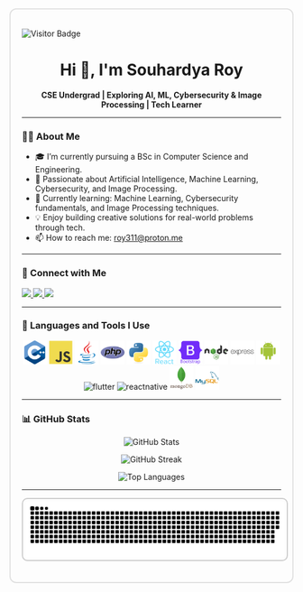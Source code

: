 <div style="border: 2px solid #e0e0e0; border-radius: 12px; padding: 20px;">

![Visitor Badge](https://visitor-badge.laobi.icu/badge?page_id=roysouhardyo.roysouhardyo)

<h1 align="center">Hi 👋, I'm Souhardya Roy</h1>
<p align="center"><strong>CSE Undergrad | Exploring AI, ML, Cybersecurity & Image Processing | Tech Learner</strong></p>

---

### 👨‍💻 About Me

- 🎓 I’m currently pursuing a BSc in Computer Science and Engineering.
- 🤖 Passionate about Artificial Intelligence, Machine Learning, Cybersecurity, and Image Processing.
- 🌱 Currently learning: Machine Learning, Cybersecurity fundamentals, and Image Processing techniques.
- 💡 Enjoy building creative solutions for real-world problems through tech.
- 📫 How to reach me: [roy311@proton.me](mailto:roy311@proton.me)

---

### 🔗 Connect with Me

<p align="left">
  <a href="https://linkedin.com/in/roysouhardya" target="_blank">
    <img src="https://img.shields.io/badge/LinkedIn-blue?logo=linkedin&logoColor=white" />
  </a>
  <a href="mailto:roy311@proton.me" target="_blank">
    <img src="https://img.shields.io/badge/Gmail-red?logo=gmail&logoColor=white" />
  </a>
  <a href="https://github.com/roysouhardyo" target="_blank">
    <img src="https://img.shields.io/badge/GitHub-black?logo=github&logoColor=white" />
  </a>
</p>

---

### 🚀 Languages and Tools I Use

<p align="center">
  <img src="https://raw.githubusercontent.com/devicons/devicon/master/icons/cplusplus/cplusplus-original.svg" alt="cplusplus" width="42" height="42"/>
  <img src="https://raw.githubusercontent.com/devicons/devicon/master/icons/javascript/javascript-original.svg" alt="javascript" width="42" height="42"/>
  <img src="https://raw.githubusercontent.com/devicons/devicon/master/icons/java/java-original.svg" alt="java" width="42" height="42"/>
  <img src="https://raw.githubusercontent.com/devicons/devicon/master/icons/php/php-original.svg" alt="php" width="42" height="42"/>
  <img src="https://raw.githubusercontent.com/devicons/devicon/master/icons/python/python-original.svg" alt="python" width="42" height="42"/>
  <img src="https://raw.githubusercontent.com/devicons/devicon/master/icons/react/react-original-wordmark.svg" alt="react" width="42" height="42"/>
  <img src="https://raw.githubusercontent.com/devicons/devicon/master/icons/bootstrap/bootstrap-plain-wordmark.svg" alt="bootstrap" width="42" height="42"/>
  <img src="https://raw.githubusercontent.com/devicons/devicon/master/icons/nodejs/nodejs-original-wordmark.svg" alt="nodejs" width="42" height="42"/>
  <img src="https://raw.githubusercontent.com/devicons/devicon/master/icons/express/express-original-wordmark.svg" alt="express" width="42" height="42"/>
  <img src="https://raw.githubusercontent.com/devicons/devicon/master/icons/android/android-original-wordmark.svg" alt="android" width="42" height="42"/>
  <img src="https://www.vectorlogo.zone/logos/flutterio/flutterio-icon.svg" alt="flutter" width="42" height="42"/>
  <img src="https://reactnative.dev/img/header_logo.svg" alt="reactnative" width="42" height="42"/>
  <img src="https://raw.githubusercontent.com/devicons/devicon/master/icons/mongodb/mongodb-original-wordmark.svg" alt="mongodb" width="42" height="42"/>
  <img src="https://raw.githubusercontent.com/devicons/devicon/master/icons/mysql/mysql-original-wordmark.svg" alt="mysql" width="42" height="42"/>
</p>

---

### 📊 GitHub Stats

<p align="center">
  <img src="https://github-readme-stats.vercel.app/api?username=roysouhardyo&show_icons=true&locale=en" alt="GitHub Stats" />
</p>

<p align="center">
  <img src="https://github-readme-streak-stats.herokuapp.com/?user=roysouhardyo" alt="GitHub Streak" />
</p>

<p align="center">
  <img src="https://github-readme-stats.vercel.app/api/top-langs?username=roysouhardyo&show_icons=true&locale=en&layout=compact" alt="Top Languages" />
</p>

---
<p align="center">
  <picture>
    <source media="(prefers-color-scheme: dark)" srcset="https://raw.githubusercontent.com/roysouhardyo/roysouhardyo/output/github-snake-dark.svg" />
    <source media="(prefers-color-scheme: light)" srcset="https://raw.githubusercontent.com/roysouhardyo/roysouhardyo/output/github-snake.svg" />
    <img 
      alt="github-snake" 
      src="https://raw.githubusercontent.com/roysouhardyo/roysouhardyo/output/github-snake.svg" 
      style="border: 2px solid #ccc; border-radius: 10px; padding: 4px; max-width: 100%;" 
    />
  </picture>
</p>

</div>
